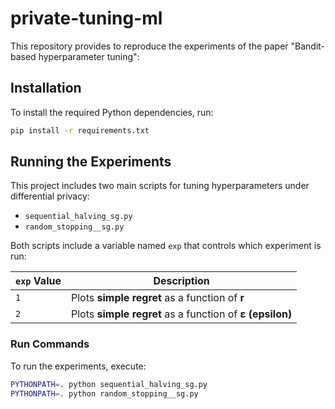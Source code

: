 # private-tuning-ml

This repository provides to reproduce the experiments of the paper "Bandit-based hyperparameter tuning":



## Installation

To install the required Python dependencies, run:

```bash
pip install -r requirements.txt
```

## Running the Experiments

This project includes two main scripts for tuning hyperparameters under differential privacy:

- `sequential_halving_sg.py`
- `random_stopping__sg.py`

Both scripts include a variable named `exp` that controls which experiment is run:

| `exp` Value | Description                                         |
|-------------|-----------------------------------------------------|
| `1`         | Plots **simple regret** as a function of **r**      |
| `2`         | Plots **simple regret** as a function of **ε (epsilon)** |

### Run Commands

To run the experiments, execute:

```bash
PYTHONPATH=. python sequential_halving_sg.py
PYTHONPATH=. python random_stopping__sg.py
```
